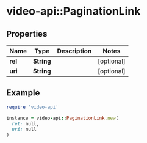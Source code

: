 # video-api::PaginationLink

## Properties

| Name | Type | Description | Notes |
| ---- | ---- | ----------- | ----- |
| **rel** | **String** |  | [optional] |
| **uri** | **String** |  | [optional] |

## Example

```ruby
require 'video-api'

instance = video-api::PaginationLink.new(
  rel: null,
  uri: null
)
```

